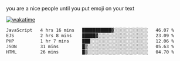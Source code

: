you are a nice people until you put emoji on your text

[![wakatime](https://wakatime.com/badge/user/87646243-158a-4241-a3cb-668e1fa2dbb8.svg)](https://wakatime.com/@87646243-158a-4241-a3cb-668e1fa2dbb8)
<!--START_SECTION:waka-->

```txt
JavaScript   4 hrs 16 mins   ███████████▓░░░░░░░░░░░░░   46.07 %
EJS          2 hrs 8 mins    █████▓░░░░░░░░░░░░░░░░░░░   23.09 %
PHP          1 hr 7 mins     ███░░░░░░░░░░░░░░░░░░░░░░   12.06 %
JSON         31 mins         █▒░░░░░░░░░░░░░░░░░░░░░░░   05.63 %
HTML         26 mins         █▒░░░░░░░░░░░░░░░░░░░░░░░   04.70 %
```

<!--END_SECTION:waka-->
